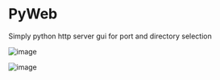 # PyWeb
Simply python http server gui for port and directory selection


![image](https://user-images.githubusercontent.com/59324018/209894854-6ca894f1-b305-4053-ad91-7a2236f6555f.png)



![image](https://user-images.githubusercontent.com/59324018/209894978-e9ef668b-a9ec-4179-9065-6c4e314cc75b.png)







